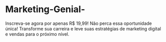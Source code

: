 # Marketing-Genial-
Inscreva-se agora por apenas R$ 19,99! Não perca essa oportunidade única! Transforme sua carreira e leve suas estratégias de marketing digital e vendas para o próximo nível. 

